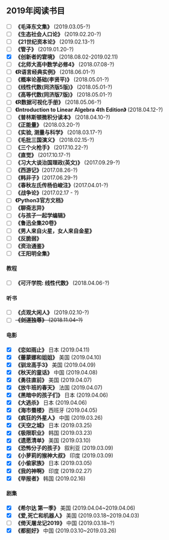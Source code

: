 ## 2019年阅读书目

- [ ] **《毛泽东文集》** (2019.03.05-?)
- [ ] **《生态社会人口论》** (2019.02.20-?)
- [ ] **《21世纪资本论》** (2019.02.13-?)
- [ ] **《管子》** (2019.01.20-?)
- [x] **《创新者的宭境》** (2018.08.02-2019.02.11)
- [ ] **《北师大高中数学必修4》** (2018.07.08-?)
- [ ] **《R语言经典实例》** (2018.06.01-?)
- [ ] **《概率论基础(李贤平)》** (2018.05.01-?)
- [ ] **《线性代数(同济版5版)》** (2018.05.01-?)
- [ ] **《高等代数(同济版7版)》** (2018.05.01-?)
- [ ] **《R数据可视化手册》** (2018.05.06-?)
- [ ] **《Introduction to Linear Algebra 4th Edition》** (2018.04.12-?)
- [ ] **《普林斯顿微积分读本》** (2018.04.10-?)
- [ ] **《正能量》** (2018.03.20-?)
- [ ] **《实验, 测量与科学》** (2018.03.17-?)
- [ ] **《毛批三国演义》** (2018.02.15-?)
- [ ] **《三个火枪手》** (2017.10.22-?)
- [ ] **《直觉》** (2017.10.17-?)
- [ ] **《习大大谈治国理政(英文)》** (2017.09.29-?)
- [ ] **《西游记》**(2017.08.26-?)
- [ ] **《韩非子》**(2017.06.29-?)
- [ ] **《春秋左氏传杨伯峻注》**(2017.04.01-?)
- [ ] **《战争论》**(2017.02.17 - ?)
- [ ] **《Python3官方文档》**
- [ ] **《聊斋志异》**
- [ ] **《与孩子一起学编辑》**
- [ ] **《鲁迅全集20卷》**
- [ ] **《男人来自火星，女人来自金星》**
- [ ] **《反脆弱》**
- [ ] **《资治通鉴》**
- [ ] **《王阳明全集》**

#### 教程
- [ ] **《可汗学院: 线性代数》** (2018.04.06-?)

#### 听书

- [ ] **《贞观大闲人》** (2019.02.10-?)
- [ ] ~~**《剑道独尊》** (2018.11.04-?)~~

#### 电影

- [x] **《恋如雨止》** 日本 (2019.04.11)
- [x] **《蕾蒙娜和姐姐》** 美国 (2019.04.10)
- [x] **《驯龙高手3》** 美国 (2019.04.09)
- [x] **《秋天的童话》** 中国 (2019.04.08)
- [x] **《勇往直前》** 美国 (2019.04.07)
- [x] **《放牛班的春天》** 法国 (2019.04.07)
- [x] **《黑暗中的孩子们》** 日本 (2019.04.06)
- [x] **《大逃杀》** 日本 (2019.04.06)
- [x] **《海市蜃楼》** 西班牙 (2019.04.05)
- [x] **《疯狂的外星人》** 中国 (2019.03.26)
- [x] **《天空之城》** 日本 (2019.03.25)
- [x] **《极限职业》** 韩国 (2019.03.23)
- [x] **《遗愿清单》** 美国 (2019.03.10)
- [x] **《恐怖分子的孩子》** 叙利亚 (2019.03.09)
- [x] **《小萝莉的猴神大叔》** 印度 (2019.03.09)
- [x] **《小偷家族》** 日本 (2019.03.05)
- [x] **《我的神啊》** 印度 (2019.02.27)
- [x] **《举报者》** 韩国 (2019.02.16)

#### 剧集

- [x] **《希尔达 第一季》** 美国 (2019.04.04~2019.04.06)
- [x] **《爱,死亡和机器人》** 美国 (2019.03.18~2019.04.03)
- [ ] **《倚天屠龙记2019》** 中国 (2019.03.18~?)
- [x] **《都挺好》** 中国 (2019.03.10~2019.03.26)